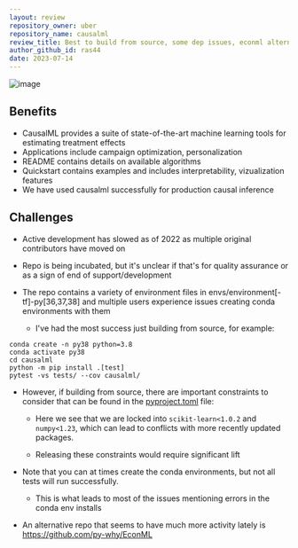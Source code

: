 ```yaml
---
layout: review
repository_owner: uber
repository_name: causalml
review_title: Best to build from source, some dep issues, econml alternative
author_github_id: ras44
date: 2023-07-14
---
```

![image](https://github.com/repo-reviews/repo-reviews.github.io/assets/136455818/6f4694ff-1319-4a6b-a18e-a84fa94b5725)

## Benefits

- CausalML provides a suite of state-of-the-art machine learning tools for estimating treatment effects
- Applications include campaign optimization, personalization
- README contains details on available algorithms
- Quickstart contains examples and includes interpretability, vizualization features
- We have used causalml successfully for production causal inference

## Challenges

- Active development has slowed as of 2022 as multiple original contributors have moved on

- Repo is being incubated, but it's unclear if that's for quality assurance or as a sign of end of support/development

- The repo contains a variety of environment files in envs/environment[-tf]-py[36,37,38] and multiple users experience issues creating conda environments with them
  - I've had the most success just building from source, for example:

```
conda create -n py38 python=3.8
conda activate py38
cd causalml
python -m pip install .[test]
pytest -vs tests/ --cov causalml/
```

- However, if building from source, there are important constraints to consider that can be found in the [pyproject.toml](https://github.com/uber/causalml/blob/master/pyproject.toml) file:

  - Here we see that we are locked into `scikit-learn<1.0.2` and `numpy<1.23`, which can lead to conflicts with more recently updated packages.

  - Releasing these constraints would require significant lift

- Note that you can at times create the conda environments, but not all tests will run successfully.
  - This is what leads to most of the issues mentioning errors in the conda env installs

- An alternative repo that seems to have much more activity lately is https://github.com/py-why/EconML

```

